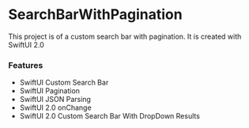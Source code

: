 # SearchBarWithPagination
This project is of a custom search bar with pagination. It is created with SwiftUI 2.0

### Features
- SwiftUI Custom Search Bar
- SwiftUI Pagination
- SwiftUI JSON Parsing
- SwiftUI 2.0 onChange
- SwiftUI 2.0 Custom Search Bar With DropDown Results


